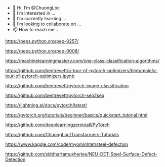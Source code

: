 - 👋 Hi, I’m @ChuongLoc
- 👀 I’m interested in ...
- 🌱 I’m currently learning ...
- 💞️ I’m looking to collaborate on ...
- 📫 How to reach me ...

https://peps.python.org/pep-0257/

https://peps.python.org/pep-0008/

https://machinelearningmastery.com/one-class-classification-algorithms/

https://github.com/bentrevett/a-tour-of-pytorch-optimizers/blob/main/a-tour-of-pytorch-optimizers.ipynb

https://github.com/bentrevett/pytorch-image-classification

https://github.com/bentrevett/pytorch-seq2seq

https://lightning.ai/docs/pytorch/latest/

https://pytorch.org/tutorials/beginner/basics/quickstart_tutorial.html

https://github.com/deeplearningzerotoall/PyTorch

https://github.com/ChuongLoc/Transformers-Tutorials

https://www.kaggle.com/code/myominhtet/steel-defection

https://github.com/siddhartamukherjee/NEU-DET-Steel-Surface-Defect-Detection

<!---
ChuongLoc/ChuongLoc is a ✨ special ✨ repository because its `README.md` (this file) appears on your GitHub profile.
You can click the Preview link to take a look at your changes.
--->
